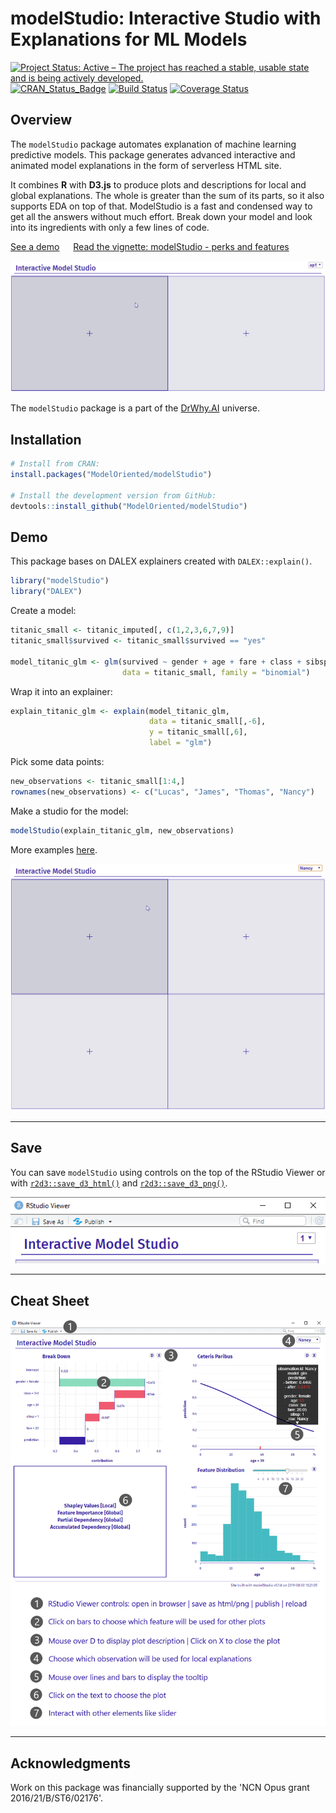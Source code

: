 # modelStudio: Interactive Studio with Explanations for ML Models

[![Project Status: Active – The project has reached a stable, usable state and is being actively developed.](https://www.repostatus.org/badges/latest/active.svg)](https://www.repostatus.org/#active)
[![CRAN_Status_Badge](http://www.r-pkg.org/badges/version/modelStudio)](https://cran.r-project.org/package=modelStudio)
[![Build Status](https://travis-ci.org/ModelOriented/modelStudio.svg?branch=master)](https://travis-ci.org/ModelOriented/modelStudio)
[![Coverage Status](https://codecov.io/gh/ModelOriented/modelStudio/branch/master/graph/badge.svg)](https://codecov.io/github/ModelOriented/modelStudio?branch=master)

## Overview

The `modelStudio` package automates explanation of machine learning predictive models. This package generates advanced interactive and animated model explanations in the form of serverless HTML site.

It combines **R** with **D3.js** to produce plots and descriptions
for local and global explanations. The whole is greater than the sum of its parts,
so it also supports EDA on top of that. ModelStudio is a fast and condensed way to get
all the answers without much effort. Break down your model and look into its ingredients
with only a few lines of code.

[See a demo](https://modeloriented.github.io/modelStudio/demo.html) &emsp; [Read the vignette: modelStudio - perks and features](https://modeloriented.github.io/modelStudio/articles/vignette_modelStudio.html)  

![](images/gif3.gif)

The `modelStudio` package is a part of the [DrWhy.AI](http://drwhy.ai) universe.

## Installation

```r
# Install from CRAN: 
install.packages("ModelOriented/modelStudio")

# Install the development version from GitHub:
devtools::install_github("ModelOriented/modelStudio")
```

## Demo

This package bases on DALEX explainers created with `DALEX::explain()`.

```r
library("modelStudio")
library("DALEX")
```

Create a model:

```r
titanic_small <- titanic_imputed[, c(1,2,3,6,7,9)]
titanic_small$survived <- titanic_small$survived == "yes"

model_titanic_glm <- glm(survived ~ gender + age + fare + class + sibsp,
                         data = titanic_small, family = "binomial")
```

Wrap it into an explainer:

```r
explain_titanic_glm <- explain(model_titanic_glm,
                               data = titanic_small[,-6],
                               y = titanic_small[,6],
                               label = "glm")
```

Pick some data points:

```r
new_observations <- titanic_small[1:4,]
rownames(new_observations) <- c("Lucas", "James", "Thomas", "Nancy")
```

Make a studio for the model:

```r
modelStudio(explain_titanic_glm, new_observations)
```

More examples [here](https://modeloriented.github.io/modelStudio/articles/vignette_modelStudio.html).

![](images/gif4.gif)

------------------------------------------------

## Save

You can save `modelStudio` using controls on the top of the RStudio Viewer
or with [`r2d3::save_d3_html()`](https://rstudio.github.io/r2d3/articles/publishing.html#save-as-html)
and [`r2d3::save_d3_png()`](https://rstudio.github.io/r2d3/articles/publishing.html#save_d3_png).

<p align="center">
  <img src="images/controls.png">
</p>

------------------------------------------------

## Cheat Sheet

![CheatSheet](images/cheatsheet.png)

------------------------------------------------

## Acknowledgments

Work on this package was financially supported by the 'NCN Opus grant 2016/21/B/ST6/02176'.
